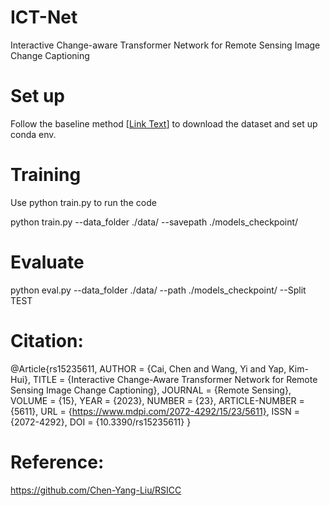 # ICT-Net
Interactive Change-aware Transformer Network for Remote Sensing Image Change Captioning

# Set up
Follow the baseline method [[Link Text](https://github.com/Chen-Yang-Liu/RSICC)] to download the dataset and set up conda env. 

# Training
Use python train.py to run the code

python train.py  --data_folder ./data/ --savepath ./models_checkpoint/

# Evaluate

python eval.py --data_folder ./data/ --path ./models_checkpoint/ --Split TEST

# Citation:
@Article{rs15235611,
AUTHOR = {Cai, Chen and Wang, Yi and Yap, Kim-Hui},
TITLE = {Interactive Change-Aware Transformer Network for Remote Sensing Image Change Captioning},
JOURNAL = {Remote Sensing},
VOLUME = {15},
YEAR = {2023},
NUMBER = {23},
ARTICLE-NUMBER = {5611},
URL = {https://www.mdpi.com/2072-4292/15/23/5611},
ISSN = {2072-4292},
DOI = {10.3390/rs15235611}
}

# Reference: 
https://github.com/Chen-Yang-Liu/RSICC

